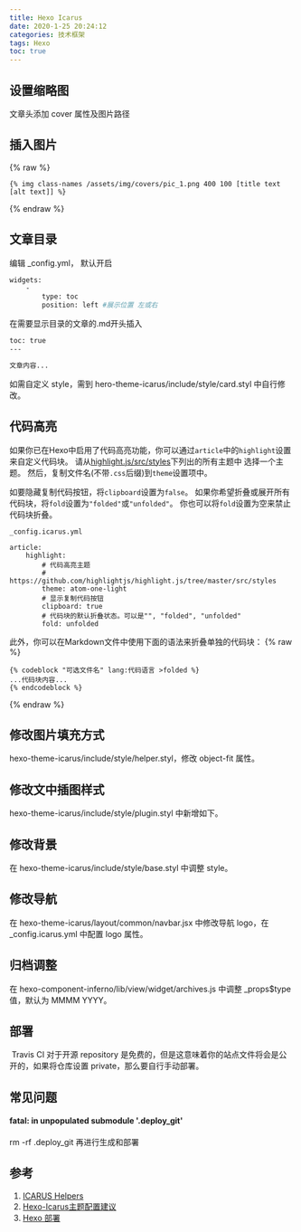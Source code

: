 ```yaml
---
title: Hexo Icarus
date: 2020-1-25 20:24:12
categories: 技术框架
tags: Hexo
toc: true
---
```


## 设置缩略图

文章头添加 cover 属性及图片路径

<!-- more -->

## 插入图片
{% raw %}
```ejs
{% img class-names /assets/img/covers/pic_1.png 400 100 [title text [alt text]] %}
```
{% endraw %}



## 文章目录

编辑 _config.yml， 默认开启

```bash
widgets:
    -
        type: toc
        position: left #展示位置 左或右
```

在需要显示目录的文章的.md开头插入

```bash
toc: true
---

文章内容...
```



如需自定义 style，需到 hero-theme-icarus/include/style/card.styl 中自行修改。



## 代码高亮

如果你已在Hexo中启用了代码高亮功能，你可以通过`article`中的`highlight`设置来自定义代码块。 请从[highlight.js/src/styles](https://github.com/highlightjs/highlight.js/tree/9.18.1/src/styles)下列出的所有主题中 选择一个主题。 然后，复制文件名(不带`.css`后缀)到`theme`设置项中。

如要隐藏复制代码按钮，将`clipboard`设置为`false`。 如果你希望折叠或展开所有代码块，将`fold`设置为`"folded"`或`"unfolded"`。 你也可以将`fold`设置为空来禁止代码块折叠。

```ejs
_config.icarus.yml

article:
    highlight:
        # 代码高亮主题
        # https://github.com/highlightjs/highlight.js/tree/master/src/styles
        theme: atom-one-light
        # 显示复制代码按钮
        clipboard: true
        # 代码块的默认折叠状态。可以是"", "folded", "unfolded"
        fold: unfolded
```

此外，你可以在Markdown文件中使用下面的语法来折叠单独的代码块：
{% raw %}
```ejs
{% codeblock "可选文件名" lang:代码语言 >folded %}
...代码块内容...
{% endcodeblock %}
```
{% endraw %}



## 修改图片填充方式

hexo-theme-icarus/include/style/helper.styl，修改 object-fit 属性。

## 修改文中插图样式

hexo-theme-icarus/include/style/plugin.styl 中新增如下。


## 修改背景

在 hexo-theme-icarus/include/style/base.styl 中调整 style。


## 修改导航

在 hexo-theme-icarus/layout/common/navbar.jsx 中修改导航 logo，在 _config.icarus.yml 中配置 logo 属性。


## 归档调整

在 hexo-component-inferno/lib/view/widget/archives.js 中调整 _props$type 值，默认为 MMMM YYYY。


## 部署

​	Travis CI 对于开源 repository 是免费的，但是这意味着你的站点文件将会是公开的，如果将仓库设置 private，那么要自行手动部署。



## 常见问题

#### fatal: in unpopulated submodule '.deploy_git'

rm -rf .deploy_git 再进行生成和部署



## 参考

1. [ICARUS Helpers](https://ppoffice.github.io/hexo-theme-icarus/uncategorized/hexo-built-in-tag-helpers/#Image)
2. [Hexo-Icarus主题配置建议](https://blog.andycen.com/2020/03/07/Hexo-Icarus%E4%B8%BB%E9%A2%98%E9%85%8D%E7%BD%AE%E5%BB%BA%E8%AE%AE/)
3. [Hexo 部署](https://hexo.io/zh-cn/docs/github-pages)

